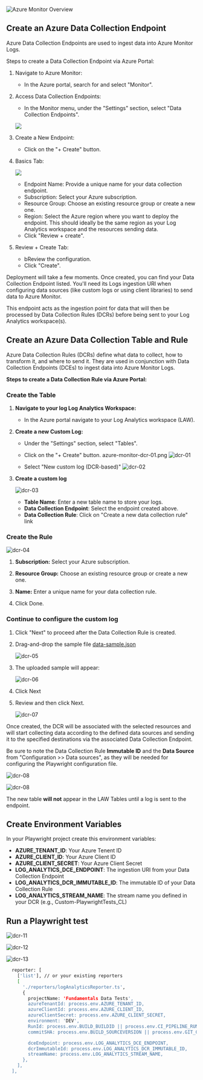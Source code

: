 

![Azure Monitor Overview](images/azure-monitor-overview.jpg)

## Create an Azure Data Collection Endpoint

Azure Data Collection Endpoints are used to ingest data into Azure Monitor Logs.

Steps to create a Data Collection Endpoint via Azure Portal:

1. Navigate to Azure Monitor:

   - In the Azure portal, search for and select "Monitor".

2. Access Data Collection Endpoints:

   - In the Monitor menu, under the "Settings" section, select "Data Collection Endpoints".

   ![](images/azure-monitor-dce-01.png)

3. Create a New Endpoint:

   - Click on the "+ Create" button.

4. Basics Tab:

   ![](images/azure-monitor-dce-02.png)

   - Endpoint Name: Provide a unique name for your data collection endpoint.
   - Subscription: Select your Azure subscription.
   - Resource Group: Choose an existing resource group or create a new one.
   - Region: Select the Azure region where you want to deploy the endpoint. This should ideally be the same region as your Log Analytics workspace and the resources sending data.
   - Click "Review + create".

5. Review + Create Tab:

   - bReview the configuration.
   - Click "Create".

Deployment will take a few moments. Once created, you can find your Data Collection Endpoint listed. You'll need its Logs ingestion URI when configuring data sources (like custom logs or using client libraries) to send data to Azure Monitor.

This endpoint acts as the ingestion point for data that will then be processed by Data Collection Rules (DCRs) before being sent to your Log Analytics workspace(s).

## Create an Azure Data Collection Table and Rule

Azure Data Collection Rules (DCRs) define what data to collect, how to transform it, and where to send it. They are used in conjunction with Data Collection Endpoints (DCEs) to ingest data into Azure Monitor Logs.

**Steps to create a Data Collection Rule via Azure Portal:**

### Create the Table

1. **Navigate to your log Log Analytics Workspace:**

   - In the Azure portal navigate to your Log Analytics workspace (LAW).

2. **Create a new Custom Log:**

   - Under the "Settings" section, select "Tables".
   - Click on the "+ Create" button.
     azure-monitor-dcr-01.png
     ![dcr-01](images/azure-monitor-dcr-01.png)

   - Select "New custom log (DCR-based)"
     ![dcr-02](images/azure-monitor-dcr-02.png)

3. **Create a custom log**

   ![dcr-03](images/azure-monitor-dcr-03.png)

   - **Table Name**: Enter a new table name to store your logs.
   - **Data Collection Endpoint**: Select the endpoint created above.
   - **Data Collection Rule**: Click on "Create a new data collection rule" link

### Create the Rule

![dcr-04](images/azure-monitor-dcr-04.png)

1. **Subscription:** Select your Azure subscription.

2. **Resource Group:** Choose an existing resource group or create a new one.

3. **Name:** Enter a unique name for your data collection rule.

4. Click Done.

### Continue to configure the custom log

1. Click "Next" to proceed after the Data Collection Rule is created.
2. Drag-and-drop the sample file [data-sample.json](../src/data-sample.json)

   ![dcr-05](images/azure-monitor-dcr-05.png)

3. The uploaded sample will appear:

   ![dcr-06](images/azure-monitor-dcr-06.png)

4. Click Next

5. Review and then click Next.

   ![dcr-07](images/azure-monitor-dcr-07.png)

Once created, the DCR will be associated with the selected resources and will start collecting data according to the defined data sources and sending it to the specified destinations via the associated Data Collection Endpoint.

Be sure to note the Data Collection Rule **Immutable ID** and the **Data Source** from "Configuration >> Data sources", as they will be needed for configuring the Playwright configuration file.

![dcr-08](images/azure-monitor-dcr-08.png)

![dcr-08](images/azure-monitor-dcr-09.png)

The new table **will not** appear in the LAW Tables until a log is sent to the endpoint.

## Create Environment Variables

In your Playwright project create this environment variables:

- **AZURE_TENANT_ID**: Your Azure Tenent ID
- **AZURE_CLIENT_ID**: Your Azure Client ID
- **AZURE_CLIENT_SECRET**: Your Azure Client Secret
- **LOG_ANALYTICS_DCE_ENDPOINT**: The ingestion URI from your Data Collection Endpoint
- **LOG_ANALYTICS_DCR_IMMUTABLE_ID**: The immutable ID of your Data Collection Rule
- **LOG_ANALYTICS_STREAM_NAME**: The stream name you defined in your DCR (e.g., Custom-PlaywrightTests_CL)

## Run a Playwright test

![dcr-11](images/azure-monitor-dcr-11.png)

![dcr-12](images/azure-monitor-dcr-12.png)

![dcr-13](images/azure-monitor-dcr-13.png)


```bash
  reporter: [
    ['list'], // or your existing reporters
    [
      './reporters/logAnalyticsReporter.ts',
      {
        projectName: 'Fundamentals Data Tests',
        azureTenantId: process.env.AZURE_TENANT_ID,
        azureClientId: process.env.AZURE_CLIENT_ID,
        azureClientSecret: process.env.AZURE_CLIENT_SECRET,
        environment: 'DEV',
        RunId: process.env.BUILD_BUILDID || process.env.CI_PIPELINE_RUN_ID || process.env.GITHUB_RUN_ID,
        commitSHA: process.env.BUILD_SOURCEVERSION || process.env.GIT_COMMIT_SHA || process.env.GITHUB_SHA,

        dceEndpoint: process.env.LOG_ANALYTICS_DCE_ENDPOINT,
        dcrImmutableId: process.env.LOG_ANALYTICS_DCR_IMMUTABLE_ID,
        streamName: process.env.LOG_ANALYTICS_STREAM_NAME,
      },
    ],
  ],
```
